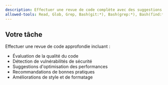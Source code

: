 ```yaml
---
description: Effectuer une revue de code complète avec des suggestions de bonnes pratiques
allowed-tools: Read, Glob, Grep, Bash(git:*), Bash(grep:*), Bash(find:*), Bash(eslint:*), Bash(golint:*), Bash(flake8:*), Edit
---
```


## Votre tâche

Effectuer une revue de code approfondie incluant :
- Évaluation de la qualité du code
- Détection de vulnérabilités de sécurité
- Suggestions d'optimisation des performances
- Recommandations de bonnes pratiques
- Améliorations de style et de formatage
